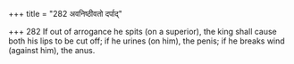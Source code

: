 +++
title = "282 अवनिष्ठीवतो दर्पाद्"

+++
282	If out of arrogance he spits (on a superior), the king shall cause both his lips to be cut off; if he urines (on him), the penis; if he breaks wind (against him), the anus.